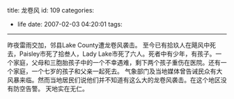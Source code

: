 title: 龙卷风
id: 109
categories:
  - life
date: 2007-02-03 04:20:01
tags:
---



昨夜雷雨交加，邻县Lake County遭龙卷风袭击。 
至今已有拾玖人在飓风中死去，Paisley市死了拾叁人，Lady Lake市死了六人。死者中有少年，有孩子。一个家庭，父母和三胞胎孩子中的一个不幸遇难，剩下两个孩子重伤在医院。还有一个家庭，一个七岁的孩子和父亲一起死去。 
气象部门及当地媒体曾告诫民众有大风暴来临。然而当地居民们说他们并不知道有这么大的龙卷风袭击。在这个地区没有防空告警。 
天地实在无仁。
